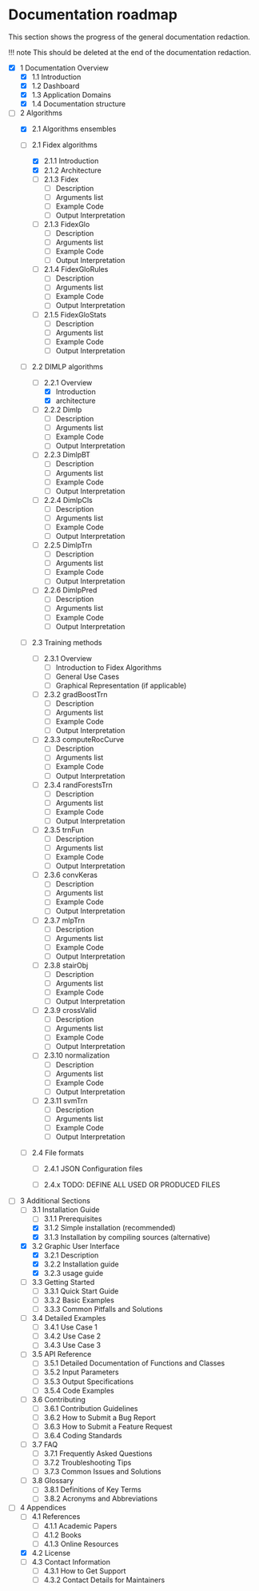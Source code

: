 # Documentation roadmap

This section shows the progress of the general documentation redaction.

!!! note
    This should be deleted at the end of the documentation redaction.

- [x] 1 Documentation Overview
    * [x] 1.1 Introduction
    * [x] 1.2 Dashboard
    * [x] 1.3 Application Domains
    * [x] 1.4 Documentation structure

- [ ] 2 Algorithms
    * [x] 2.1 Algorithms ensembles

    * [ ] 2.1 Fidex algorithms
        * [x] 2.1.1 Introduction
        * [x] 2.1.2 Architecture
        * [ ] 2.1.3 Fidex
            * [ ] Description
            * [ ] Arguments list
            * [ ] Example Code
            * [ ] Output Interpretation
        * [ ] 2.1.3 FidexGlo
            * [ ] Description
            * [ ] Arguments list
            * [ ] Example Code
            * [ ] Output Interpretation
        * [ ] 2.1.4 FidexGloRules
            * [ ] Description
            * [ ] Arguments list
            * [ ] Example Code
            * [ ] Output Interpretation
        * [ ] 2.1.5 FidexGloStats
            * [ ] Description
            * [ ] Arguments list
            * [ ] Example Code
            * [ ] Output Interpretation

    * [ ] 2.2 DIMLP algorithms 
        * [ ] 2.2.1 Overview
            * [x] Introduction
            * [x] architecture
        * [ ] 2.2.2 Dimlp
            * [ ] Description
            * [ ] Arguments list
            * [ ] Example Code
            * [ ] Output Interpretation
        * [ ] 2.2.3 DimlpBT
            * [ ] Description
            * [ ] Arguments list
            * [ ] Example Code
            * [ ] Output Interpretation
        * [ ] 2.2.4 DimlpCls
            * [ ] Description
            * [ ] Arguments list
            * [ ] Example Code
            * [ ] Output Interpretation
        * [ ] 2.2.5 DimlpTrn
            * [ ] Description
            * [ ] Arguments list
            * [ ] Example Code
            * [ ] Output Interpretation
        * [ ] 2.2.6 DimlpPred
            * [ ] Description
            * [ ] Arguments list
            * [ ] Example Code
            * [ ] Output Interpretation

    * [ ] 2.3 Training methods
        * [ ] 2.3.1 Overview
            * [ ] Introduction to Fidex Algorithms
            * [ ] General Use Cases
            * [ ] Graphical Representation (if applicable)
        * [ ] 2.3.2 gradBoostTrn
            * [ ] Description
            * [ ] Arguments list
            * [ ] Example Code
            * [ ] Output Interpretation
        * [ ] 2.3.3 computeRocCurve      
            * [ ] Description
            * [ ] Arguments list
            * [ ] Example Code
            * [ ] Output Interpretation
        * [ ] 2.3.4 randForestsTrn
            * [ ] Description
            * [ ] Arguments list
            * [ ] Example Code
            * [ ] Output Interpretation
        * [ ] 2.3.5 trnFun
            * [ ] Description
            * [ ] Arguments list
            * [ ] Example Code
            * [ ] Output Interpretation
        * [ ] 2.3.6 convKeras    
            * [ ] Description
            * [ ] Arguments list
            * [ ] Example Code
            * [ ] Output Interpretation
        * [ ] 2.3.7 mlpTrn   
            * [ ] Description
            * [ ] Arguments list
            * [ ] Example Code
            * [ ] Output Interpretation
        * [ ] 2.3.8 stairObj
            * [ ] Description
            * [ ] Arguments list
            * [ ] Example Code
            * [ ] Output Interpretation
        * [ ] 2.3.9 crossValid    
            * [ ] Description
            * [ ] Arguments list
            * [ ] Example Code
            * [ ] Output Interpretation
        * [ ] 2.3.10 normalization
            * [ ] Description
            * [ ] Arguments list
            * [ ] Example Code
            * [ ] Output Interpretation
        * [ ] 2.3.11 svmTrn
            * [ ] Description
            * [ ] Arguments list
            * [ ] Example Code
            * [ ] Output Interpretation

    * [ ] 2.4 File formats
        * [ ] 2.4.1 JSON Configuration files
        * [ ] 2.4.x TODO: DEFINE ALL USED OR PRODUCED FILES

    
- [ ] 3 Additional Sections
    * [ ] 3.1 Installation Guide
        * [ ] 3.1.1 Prerequisites
        * [x] 3.1.2 Simple installation (recommended)
        * [x] 3.1.3 Installation by compiling sources (alternative)
    * [x] 3.2 Graphic User Interface
        * [x] 3.2.1 Description
        * [x] 3.2.2 Installation guide
        * [x] 3.2.3 usage guide
    * [ ] 3.3 Getting Started
        * [ ] 3.3.1 Quick Start Guide
        * [ ] 3.3.2 Basic Examples
        * [ ] 3.3.3 Common Pitfalls and Solutions
    * [ ] 3.4 Detailed Examples
        * [ ] 3.4.1 Use Case 1
        * [ ] 3.4.2 Use Case 2
        * [ ] 3.4.3 Use Case 3
    * [ ] 3.5 API Reference
        * [ ] 3.5.1 Detailed Documentation of Functions and Classes
        * [ ] 3.5.2 Input Parameters
        * [ ] 3.5.3 Output Specifications
        * [ ] 3.5.4 Code Examples
    * [ ] 3.6 Contributing
        * [ ] 3.6.1 Contribution Guidelines
        * [ ] 3.6.2 How to Submit a Bug Report
        * [ ] 3.6.3 How to Submit a Feature Request
        * [ ] 3.6.4 Coding Standards
    * [ ] 3.7 FAQ
        * [ ] 3.7.1 Frequently Asked Questions
        * [ ] 3.7.2 Troubleshooting Tips
        * [ ] 3.7.3 Common Issues and Solutions
    * [ ] 3.8 Glossary
        * [ ] 3.8.1 Definitions of Key Terms
        * [ ] 3.8.2 Acronyms and Abbreviations

- [ ] 4 Appendices
    * [ ] 4.1 References
        * [ ] 4.1.1 Academic Papers
        * [ ] 4.1.2 Books
        * [ ] 4.1.3 Online Resources
    * [x] 4.2 License
    * [ ] 4.3 Contact Information
        * [ ] 4.3.1 How to Get Support
        * [ ] 4.3.2 Contact Details for Maintainers